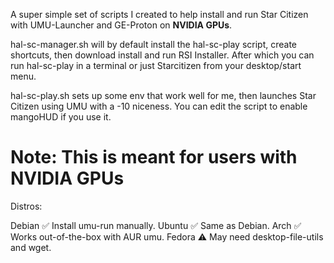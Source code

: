 A super simple set of scripts I created to help install and run Star Citizen with UMU-Launcher and GE-Proton on **NVIDIA GPUs**.

hal-sc-manager.sh will by default install the hal-sc-play script, create shortcuts, then download install and run RSI Installer. After which you can run hal-sc-play in a terminal or just Starcitizen from your desktop/start menu. 

hal-sc-play.sh sets up some env that work well for me, then launches Star Citizen using UMU with a -10 niceness. You can edit the script to enable mangoHUD if you use it. 

# Note: This is meant for users with NVIDIA GPUs

Distros:

Debian	✅	Install umu-run manually.
Ubuntu	✅	Same as Debian.
Arch	✅	Works out-of-the-box with AUR umu.
Fedora	⚠️	May need desktop-file-utils and wget.
